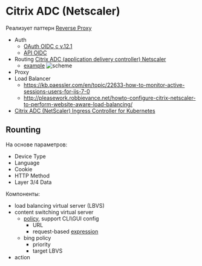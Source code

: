 # Citrix ADC (Netscaler)

Реализует паттерн [Reverse Proxy](../../arch/pattern/pattern.proxy.reverse.md)
- Auth
	- [OAuth OIDC с v.12.1](https://docs.citrix.com/en-us/citrix-adc/current-release/aaa-tm/authentication-methods/oauth-authentication.html)
	- [API OIDC](https://docs.citrix.com/en-us/citrix-adc/current-release/aaa-tm/authentication-methods/oauth-authentication/api-authentication-with-adc.html)
- Routing [Citrix ADC (application delivery controller) Netscaler](https://docs.citrix.com/en-us/citrix-adc/current-release/content-switching.html)
	- [example](https://www.cloudedskies.co.uk/single-post/2016/11/27/Citrix-NetScaler-111-Content-Switch)
	![scheme](https://docs.citrix.com/en-us/citrix-adc/media/csw-lbconfiguration.png)
- Proxy	
- Load Balancer
	- https://kb.paessler.com/en/topic/22633-how-to-monitor-active-sessions-users-for-iis-7-0
  	- http://pleasework.robbievance.net/howto-configure-citrix-netscaler-to-perform-website-aware-load-balancing/
- [Citrix ADC (NetScaler) Ingress Controller for Kubernetes](https://github.com/citrix/citrix-k8s-ingress-controller)

## Rounting

На основе параметров:

- Device Type
- Language
- Cookie
- HTTP Method
- Layer 3/4 Data

Компоненты:
- load balancing virtual server (LBVS)
- content switching virtual server
	- [policy](https://docs.citrix.com/en-us/citrix-adc/current-release/citrix-adc-cache-redirection-gen-wrapper-10-con/selective-cache-redirect/configure-policies-content-switching.html), support CLI\GUI config
		- URL
		- request-based [expression](https://docs.citrix.com/en-us/citrix-adc/current-release/appexpert/policies-and-expressions/summary-examples-of-advanced-policy-expressions.html)
	- bing policy 		
		- priority
		- target LBVS	
- action
